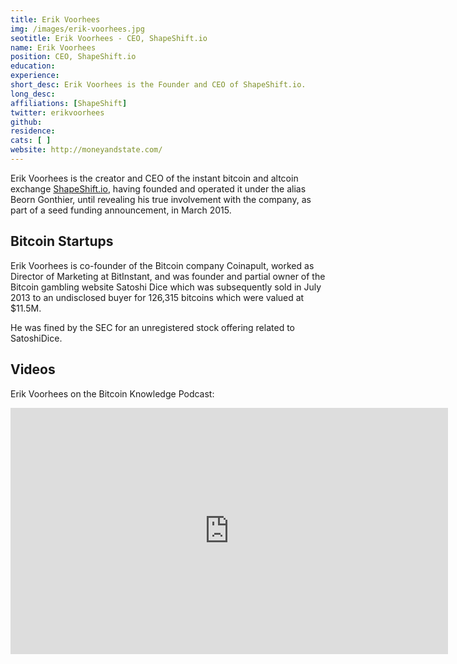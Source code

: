 ```yaml
---
title: Erik Voorhees
img: /images/erik-voorhees.jpg
seotitle: Erik Voorhees - CEO, ShapeShift.io
name: Erik Voorhees
position: CEO, ShapeShift.io
education: 
experience: 
short_desc: Erik Voorhees is the Founder and CEO of ShapeShift.io.
long_desc: 
affiliations: [ShapeShift] 
twitter: erikvoorhees
github: 
residence: 
cats: [ ]
website: http://moneyandstate.com/
---
```

Erik Voorhees is the creator and CEO of the instant bitcoin and altcoin exchange [ShapeShift.io](/shapeshift/), having founded and operated it under the alias Beorn Gonthier, until revealing his true involvement with the company, as part of a seed funding announcement, in March 2015.

## Bitcoin Startups

Erik Voorhees is co-founder of the Bitcoin company Coinapult, worked as Director of Marketing at BitInstant, and was founder and partial owner of the Bitcoin gambling website Satoshi Dice which was subsequently sold in July 2013 to an undisclosed buyer for 126,315 bitcoins which were valued at $11.5M.

He was fined by the SEC for an unregistered stock offering related to SatoshiDice. 

## Videos

Erik Voorhees on the Bitcoin Knowledge Podcast: 

<center><iframe width="700" height="394" src="https://www.youtube.com/embed/OYs_OTudg0s" frameborder="0" allowfullscreen></iframe></center>